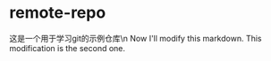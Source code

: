 # remote-repo
这是一个用于学习git的示例仓库\n
Now I'll modify this markdown.
This modification is the second one.
